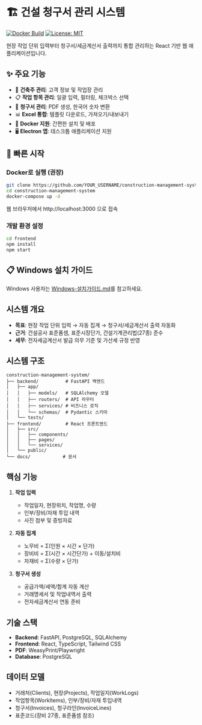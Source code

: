 # 🏗️ 건설 청구서 관리 시스템

[![Docker Build](https://github.com/YOUR_USERNAME/construction-management-system/actions/workflows/docker-build.yml/badge.svg)](https://github.com/YOUR_USERNAME/construction-management-system/actions/workflows/docker-build.yml)
[![License: MIT](https://img.shields.io/badge/License-MIT-yellow.svg)](https://opensource.org/licenses/MIT)

현장 작업 단위 입력부터 청구서/세금계산서 출력까지 통합 관리하는 React 기반 웹 애플리케이션입니다.

## ✨ 주요 기능

- 🏢 **건축주 관리**: 고객 정보 및 작업장 관리
- 📋 **작업 항목 관리**: 일괄 입력, 필터링, 체크박스 선택
- 📄 **청구서 관리**: PDF 생성, 한국어 숫자 변환
- 📊 **Excel 통합**: 템플릿 다운로드, 가져오기/내보내기
- 🐳 **Docker 지원**: 간편한 설치 및 배포
- 🖥️ **Electron 앱**: 데스크톱 애플리케이션 지원

## 🚀 빠른 시작

### Docker로 실행 (권장)

```bash
git clone https://github.com/YOUR_USERNAME/construction-management-system.git
cd construction-management-system
docker-compose up -d
```

웹 브라우저에서 http://localhost:3000 으로 접속

### 개발 환경 설정

```bash
cd frontend
npm install
npm start
```

## 📋 Windows 설치 가이드

Windows 사용자는 [Windows-설치가이드.md](Windows-설치가이드.md)를 참고하세요.

## 시스템 개요

- **목표**: 현장 작업 단위 입력 → 자동 집계 → 청구서/세금계산서 출력 자동화
- **근거**: 건설공사 표준품셈, 표준시장단가, 건설기계관리법(27종) 준수
- **세무**: 전자세금계산서 발급 의무 기준 및 가산세 규정 반영

## 시스템 구조

```
construction-management-system/
├── backend/          # FastAPI 백엔드
│   ├── app/
│   │   ├── models/   # SQLAlchemy 모델
│   │   ├── routers/  # API 라우터
│   │   ├── services/ # 비즈니스 로직
│   │   └── schemas/  # Pydantic 스키마
│   └── tests/
├── frontend/         # React 프론트엔드
│   ├── src/
│   │   ├── components/
│   │   ├── pages/
│   │   └── services/
│   └── public/
└── docs/            # 문서
```

## 핵심 기능

1. **작업 입력**
   - 작업일자, 현장위치, 작업명, 수량
   - 인부/장비/자재 투입 내역
   - 사진 첨부 및 증빙자료

2. **자동 집계**
   - 노무비 = Σ(인원 × 시간 × 단가)
   - 장비비 = Σ(시간 × 시간단가) + 이동/설치비
   - 자재비 = Σ(수량 × 단가)

3. **청구서 생성**
   - 공급가액/세액/합계 자동 계산
   - 거래명세서 및 작업내역서 출력
   - 전자세금계산서 연동 준비

## 기술 스택

- **Backend**: FastAPI, PostgreSQL, SQLAlchemy
- **Frontend**: React, TypeScript, Tailwind CSS
- **PDF**: WeasyPrint/Playwright
- **Database**: PostgreSQL

## 데이터 모델

- 거래처(Clients), 현장(Projects), 작업일지(WorkLogs)
- 작업항목(WorkItems), 인부/장비/자재 투입내역
- 청구서(Invoices), 청구라인(InvoiceLines)
- 표준코드(장비 27종, 표준품셈 참조)